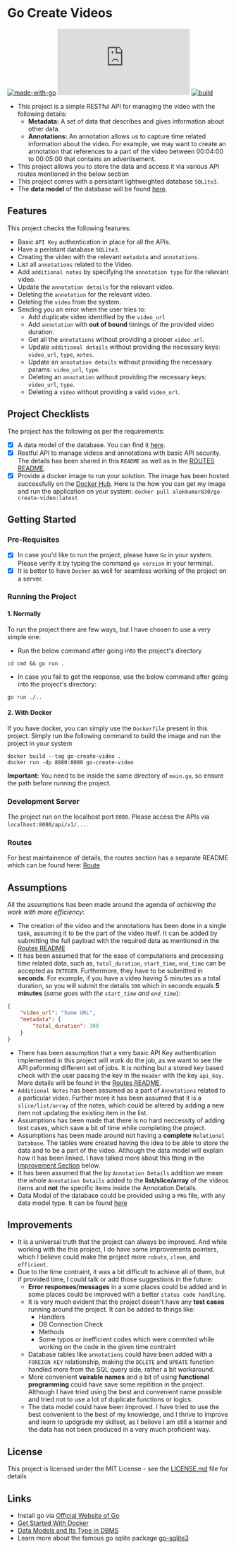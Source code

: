 # Go Create Videos

[![made-with-go](https://img.shields.io/badge/Made%20with-Go-1f425f.svg)](https://www.go.org/)
[![GitHub license](https://badgen.net/github/license/Naereen/Strapdown.js)](https://github.com/Naereen/StrapDown.js/blob/master/LICENSE)
[![build](https://img.shields.io/appveyor/build/gruntjs/grunt)](https://pub.dev/packages/flutter_bounce#-analysis-tab-)

- This project is a simple RESTful API for managing the video with the following details:
    - **Metadata:** A set of data that describes and gives information about other data.
    - **Annotations:** An annotation allows us to capture time related information about the video. For example, we may want to create an annotation that references to a part of the video between 00:04:00 to 00:05:00 that contains an advertisement. 
- This project allows you to store the data and access it via various API routes mentioned in the below section
- This project comes with a persistant lightweighted database `SQLite3`.
- The **data model** of the database will be found [here](https://github.com/aloklearning/go-create-video/blob/main/assets/ER%20Diagram%20Video.png).

## Features

This project checks the following features:
- Basic `API Key` authentication in place for all the APIs.
- Have a peristant database `SQLite3`.
- Creating the video with the relevant `metadata` and `annotations`.
- List all `annotations` related to the Video.
- Add `additional notes` by specifying the `annotation type` for the relevant video.
- Update the `annotation details` for the relevant video.
- Deleting the `annotation` for the relevant video.
- Deleting the `video` from the system.
- Sending you an error when the user tries to:
    - Add duplicate video identified by the `video_url`
    - Add `annotation` with **out of bound** timings of the provided video duration.
    - Get all the `annotations` without providing a proper `video_url`.
    - Update `additional details` without providing the necessary keys: `video_url`, `type`, `notes`.
    - Update an `annotation details` without providing the necessary params: `video_url`, `type`.
    - Deleting an `annotation` without providing the necessary keys: `video_url`, `type`.
    - Deleting a `video` without providing a valid `video_url`.

## Project Checklists

The project has the following as per the requirements:

- [x] A data model of the database. You can find it [here](https://github.com/aloklearning/go-create-video/blob/main/assets/ER%20Diagram%20Video.png).
- [x] Restful API to manage videos and annotations with basic API security. The details has been shared in this `README` as well as in the [ROUTES README](https://github.com/aloklearning/go-create-video/tree/main/pkg/handlers).
- [x] Provide a docker image to run your solution. The image has been hosted successfully on the [Docker Hub](https://hub.docker.com/). Here is the how you can get my image and run the application on your system: `docker pull alokkumar830/go-create-video:latest` 

## Getting Started

### Pre-Requisites

- [x] In case you'd like to run the project, please have `Go` in your system. Please verify it by typing the command `go version` in your terminal.
- [x] It is better to have `Docker` as well for seamless working of the project on a server.

### Running the Project

#### 1. Normally

To run the project there are few ways, but I have chosen to use a very simple one:
- Run the below command after going into the project's directory
```
cd cmd && go run .
```

- In case you fail to get the response, use the below command after going into the project's directory:
```
go run ./..
```

#### 2. With Docker

If you have docker, you can simply use the `Dockerfile` present in this project. Simply run the following command to build the image and run the project in your system

```docker
docker build --tag go-create-video .
docker run -dp 8080:8080 go-create-video
```

**Important:** You need to be inside the same directory of `main.go`, so ensure the path before running the project.

### Development Server

The project run on the localhost port `8080`. Please access the APIs via `localhost:8080/api/v1/...`.

### Routes

For best maintainence of details, the routes section has a separate README which can be found here: [Route](https://github.com/aloklearning/go-create-video/tree/main/pkg/handlers)

## Assumptions

All the assumptions has been made around the agenda of *achieving the work with more efficiency*:

- The creation of the video and the annotations has been done in a single task, assuming it to be the part of the video itself. It can be added by submitting the full payload with the required data as mentioned in the [Routes README](https://github.com/aloklearning/go-create-video/tree/main/pkg/handlers)
- It has been assumed that for the ease of computations and processing time related data, such as, `total_duration`, `start_time`, `end_time` can be accepted as `INTEGER`. Furthermore, they have to be submitted in **seconds**. For example, if you have a video having 5 minutes as a total duration, so you will submit the details `300` which in seconds equals **5 minutes** (*same goes with the `start_time` and `end_time`*):
```json
{
    "video_url": "Some URL",
    "metadata": {
        "total_duration": 300
    }
}
```
- There has been assumption that a very basic API Key authentication implemented in this project will work do the job, as we want to see the API peforming different set of jobs. It is nothing but a stored key based check with the user passing the key in the `Header` with the key `api_key`. More details will be found in the [Routes README](https://github.com/aloklearning/go-create-video/tree/main/pkg/handlers).
- `Additional Notes` has been assumed as a part of `Annotations` related to a particular video. Further more it has been assumed that it is a `slice/list/array` of the notes, which could be altered by adding a new item not updating the existing item in the list.
- Assumptions has been made that there is no hard neccessity of adding test cases, which save a bit of time while completing the project.
- Assumptions has been made around not having a **complete** `Relational Database`. The tables were created having the idea to be able to store the data and to be a part of the video. Although the data model will explain how it has been linked. I have talked more about this thing in the [Improvement Section](https://github.com/aloklearning/go-create-video#improvements) below.
- It has been assumed that the by `Annotation Details` addition we mean the whole `Annotation Details` added to the **list/slice/array** of the videos items and **not** the specific items inside the Annotation Details.
- Data Modal of the database could be provided using a `PNG` file, with any data model type. It can be found [here](https://github.com/aloklearning/go-create-video/blob/main/assets/ER%20Diagram%20Video.png)

## Improvements

- It is a universal truth that the project can always be improved. And while working with the this project, I do have some improvements pointers, which I believe could make the project more `robuts`, `clean`, and `efficient`. 
- Due to the time contraint, it was a bit difficult to achieve all of them, but if provided time, I could talk or add those suggestions in the future:
    - **Error responses/messages** in a some places could be added and in some places could be improved with a better `status code handling`.
    - It is very much evident that the project doesn't have any **test cases** running around the project. It can be added to things like:
        - Handlers
        - DB Connection Check
        - Methods
        - Some typos or inefficient codes which were commited while working on the code in the given time contraint
    - Database tables like `annotations` could have been added with a `FOREIGN KEY` relationship, making the `DELETE` and `UPDATE` function handled more from the SQL query side, rather a bit workaround.
    - More convenient **vairable names** and a bit of using **functional programming** could have save some repitition in the project. Although I have tried using the best and convenient name possible and tried not to use a lot of duplicate functions or logics.
    - The data model could have been improved. I have tried to use the best convenient to the best of my knowledge, and I thrive to improve and learn to updgrade my skillset, as I believe I am still a learner and the data has not been produced in a very much proficient way.

## License

This project is licensed under the MIT License - see the [LICENSE.md](https://github.com/aloklearning/go-create-video/blob/main/LICENSE.md) file for details

## Links

- Install go via [Official Website of Go](https://go.dev/)
- [Get Started With Docker](https://www.youtube.com/watch?v=iqqDU2crIEQ&t=1002s)
- [Data Models and Its Type in DBMS](https://afteracademy.com/blog/what-is-data-model-in-dbms-and-what-are-its-types/)
- Learn more about the famous go sqlite package [go-sqlite3](https://pkg.go.dev/github.com/mattn/go-sqlite3)




